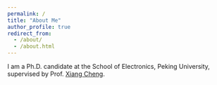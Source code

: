 ```yaml
---
permalink: /
title: "About Me"
author_profile: true
redirect_from: 
  - /about/
  - /about.html
---
```

I am a Ph.D. candidate at the School of Electronics, Peking University, supervised by Prof. [Xiang Cheng](https://ele.pku.edu.cn/info/1023/1063.htm).
